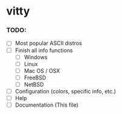 # vitty

### TODO:
- [ ] Most popular ASCII distros
- [ ] Finish all info functions
  - [ ] Windows
  - [ ] Linux
  - [ ] Mac OS / OSX
  - [ ] FreeBSD
  - [ ] NetBSD
- [ ] Configuration (colors, specific info, etc.)
- [ ] Help
- [ ] Documentation (This file)